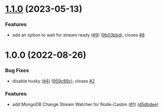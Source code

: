 # [1.1.0](https://github.com/node-casbin/mongo-changestream-watcher/compare/v1.0.0...v1.1.0) (2023-05-13)


### Features

* add an option to wait for stream ready ([#9](https://github.com/node-casbin/mongo-changestream-watcher/issues/9)) ([9b03bbd](https://github.com/node-casbin/mongo-changestream-watcher/commit/9b03bbd9b5756e76a39e70b801c55eacf967f3be)), closes [#8](https://github.com/node-casbin/mongo-changestream-watcher/issues/8)

# 1.0.0 (2022-08-26)


### Bug Fixes

* disable husky ([#4](https://github.com/node-casbin/mongo-changestream-watcher/issues/4)) ([959c89c](https://github.com/node-casbin/mongo-changestream-watcher/commit/959c89c6ca3be7f1e40feccdb3f5c850714a06b9)), closes [#2](https://github.com/node-casbin/mongo-changestream-watcher/issues/2)


### Features

* add MongoDB Change Stream Watcher for Node-Casbin ([#1](https://github.com/node-casbin/mongo-changestream-watcher/issues/1)) ([d5dbdee](https://github.com/node-casbin/mongo-changestream-watcher/commit/d5dbdee4a76b9a0399cc02d5b255780f270ae520))
